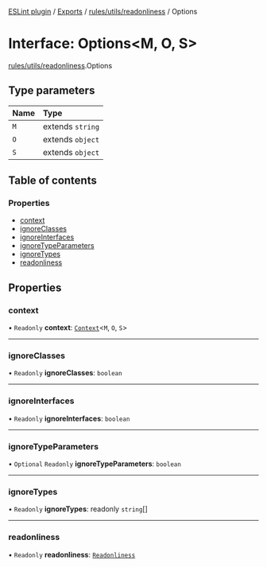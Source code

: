 [ESLint plugin](../index.md) / [Exports](../modules.md) / [rules/utils/readonliness](../modules/rules_utils_readonliness.md) / Options

# Interface: Options<M, O, S\>

[rules/utils/readonliness](../modules/rules_utils_readonliness.md).Options

## Type parameters

| Name | Type |
| :------ | :------ |
| `M` | extends `string` |
| `O` | extends `object` |
| `S` | extends `object` |

## Table of contents

### Properties

- [context](rules_utils_readonliness.Options.md#context)
- [ignoreClasses](rules_utils_readonliness.Options.md#ignoreclasses)
- [ignoreInterfaces](rules_utils_readonliness.Options.md#ignoreinterfaces)
- [ignoreTypeParameters](rules_utils_readonliness.Options.md#ignoretypeparameters)
- [ignoreTypes](rules_utils_readonliness.Options.md#ignoretypes)
- [readonliness](rules_utils_readonliness.Options.md#readonliness)

## Properties

### context

• `Readonly` **context**: [`Context`](rules_utils.Context.md)<`M`, `O`, `S`\>

___

### ignoreClasses

• `Readonly` **ignoreClasses**: `boolean`

___

### ignoreInterfaces

• `Readonly` **ignoreInterfaces**: `boolean`

___

### ignoreTypeParameters

• `Optional` `Readonly` **ignoreTypeParameters**: `boolean`

___

### ignoreTypes

• `Readonly` **ignoreTypes**: readonly `string`[]

___

### readonliness

• `Readonly` **readonliness**: [`Readonliness`](../modules/rules_utils_readonliness.md#readonliness)
